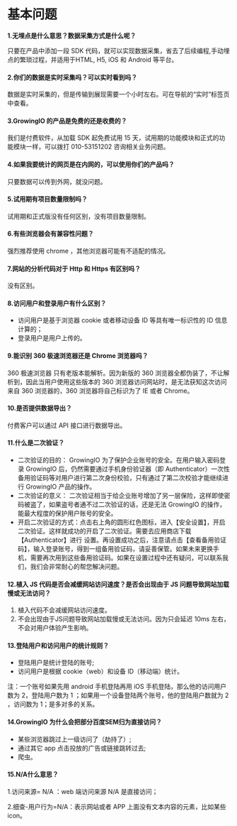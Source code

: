 # 基本问题

**1.无埋点是什么意思？数据采集方式是什么呢？**

只要在产品中添加一段 SDK 代码，就可以实现数据采集，省去了后续编程,手动埋点的繁琐过程，并适用于HTML, H5, iOS 和 Android 等平台。

#### 2.你们的数据是实时采集吗？可以实时看到吗？

数据是实时采集的，但是传输到展现需要一个小时左右。可在导航的“实时”标签页中查看。

#### 3.GrowingIO 的产品是免费的还是收费的？

我们是付费软件，从加载 SDK 起免费试用 15 天，试用期的功能模块和正式的功能模块一样，可以拨打 010-53151202 咨询相关业务问题。

#### 4.如果我要统计的网页是在内网的，可以使用你们的产品吗？

只要数据可以传到外网，就没问题。

#### 5.试用期有项目数量限制吗？

试用期和正式版没有任何区别，没有项目数量限制。

#### 6.有些浏览器会有兼容性问题？

强烈推荐使用 chrome ，其他浏览器可能有不适配的情况。

#### 7.网站的分析代码对于 Http 和 Https 有区别吗？

没有区别。

#### 8.访问用户和登录用户有什么区别？

* 访问用户是基于浏览器 cookie 或者移动设备 ID 等具有唯一标识性的 ID 信息计算的；
* 登录用户是用户上传的。

#### 9.能识别 360 极速浏览器还是 Chrome 浏览器吗？

360 极速浏览器 只有老版本能解析。因为新版的 360 浏览器全都伪装了，不让解析到，因此当用户使用这些版本的 360 浏览器访问网站时，是无法获知这次访问来自 360 浏览器的，360 浏览器将自己标识为了 IE 或者 Chrome。

#### 10.是否提供数据导出？

付费客户可以通过 API 接口进行数据导出。

#### 11.什么是二次验证？

* 二次验证的目的： GrowingIO 为了保护企业账号的安全。在用户输入密码登录 GrowingIO 后，仍然需要通过手机身份验证器（即 Authenticator）一次性备用验证码等对用户进行第二次身份校验，只有通过了第二次校验才能继续进行 GrowingIO 产品的操作。
* 二次验证的意义： 二次验证相当于给企业账号增加了另一层保险，这样即使密码被盗了，如果盗号者通不过二次验证的话，还是无法 GrowingIO 的操作，能最大程度的保护用户账号的安全。
* 开启二次验证的方式：点击右上角的圆形红色图标，进入【安全设置】，开启二次验证。这样就成功的开启了二次验证。需要去应用商店下载【Authenticator】进行 设置。再设置成功之后，注意请点击【查看备用验证码】，输入登录账号，得到一组备用验证码，请妥善保管。如果未来更换手机，需要再次用到这些备用验证码。如果在设置过程中还有疑问，可以联系我们，我们会非常耐心的帮您解决问题。

#### 12.植入 JS 代码是否会减缓网站访问速度？是否会出现由于 JS 问题导致网站加载慢或无法访问？

1. 植入代码不会减缓网站访问速度。
2. 不会出现由于JS问题导致网站加载慢或无法访问。因为只会延迟 10ms 左右，不会对用户体验产生影响。

#### 13.登陆用户和访问用户的统计规则？

* 登陆用户是统计登陆的账号;
* 访问用户是根据 cookie（web）和设备 ID（移动端）统计。

注：一个账号如果先用 android 手机登陆再用 iOS 手机登陆，那么他的访问用户数为 2，登陆用户数为 1 ；如果用一个设备登陆两个账号，他的登陆用户数就为 2 ，访问数为 1；是多对多的关系。

#### 14.GrowingIO 为什么会把部分百度SEM归为直接访问？

* 某些浏览器跳过上一级访问了（劫持了）;
* 通过其它 app 点击投放的广告或链接跳转过去;
* 爬虫。

#### 15.N/A什么意思？

1.访问来源= N/A ：web 端访问来源 N/A 是直接访问；

2.细查-用户行为=N/A：表示网站或者 APP 上面没有文本内容的元素，比如某些icon。

